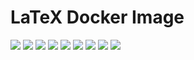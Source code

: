 # LaTeX Docker Image

[![](https://img.shields.io/docker/pulls/jnonino/latex)](https://hub.docker.com/r/jnonino/latex/)
[![](hhttps://img.shields.io/docker/build/jnonino/latex)](https://hub.docker.com/r/jnonino/latex/)
[![](https://img.shields.io/docker/automated/jnonino/latex)](https://hub.docker.com/r/jnonino/latex/)
[![](https://img.shields.io/docker/stars/jnonino/latex)](https://hub.docker.com/r/jnonino/latex/)
[![](https://img.shields.io/github/license/cn-docker/latex)](https://github.com/cn-docker/latex)
[![](https://img.shields.io/github/issues/cn-docker/latex)](https://github.com/cn-docker/latex)
[![](https://img.shields.io/github/issues-closed/cn-docker/latex)](https://github.com/cn-docker/latex)
[![](https://img.shields.io/github/languages/code-size/cn-docker/latex)](https://github.com/cn-docker/latex)
[![](https://img.shields.io/github/repo-size/cn-docker/latex)](https://github.com/cn-docker/latex)